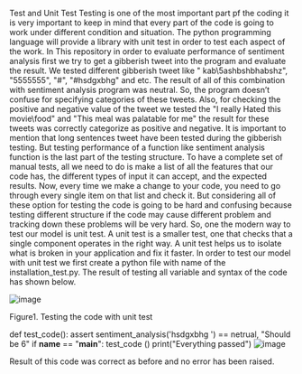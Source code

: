 Test and Unit Test
Testing is one of the most important part pf the coding it is very important to keep in mind that every part of the code is going to work under different condition and situation. The python programming language will provide a library with unit test in order to test each aspect of the work. In This repository in order to evaluate performance of sentiment analysis first we try to get a gibberish tweet into the program and evaluate the result. We tested different gibberish tweet like " kab\5ashbshbhabshz", "5555555", "#", "#hsdgxbhg" and etc. The result of all of this combination with sentiment analysis program was neutral. So, the program doesn’t confuse for specifying categories of these tweets. Also, for checking the positive and negative value of the tweet we tested the "I really Hated this movie\food" and "This meal was palatable for me" the result for these tweets was correctly categorize as positive and negative. It is important to mention that long sentences tweet have been tested during the gibberish testing.
But testing performance of a function like sentiment analysis function is the last part of the testing structure. To have a complete set of manual tests, all we need to do is make a list of all the features that our code has, the different types of input it can accept, and the expected results. Now, every time we make a change to your code, you need to go through every single item on that list and check it.
But considering all of these option for testing the code is going to be hard and confusing because testing different structure if the code may cause different problem and tracking down these problems will be very hard. So, one the modern way to test our model is unit test.
A unit test is a smaller test, one that checks that a single component operates in the right way. A unit test helps us to isolate what is broken in your application and fix it faster. In order to test our model with unit test we first create a python file with name of the installation_test.py. The result of testing all variable and syntax of the code has shown below.




![image](https://user-images.githubusercontent.com/85686755/141327215-c8e1be65-c773-4ba9-977c-312460203e53.png)

 
Figure1. Testing the code with unit test

def test_code():
    assert sentiment_analysis('hsdgxbhg ') == netrual, "Should be 6"
if __name__ == "__main__":
    test_code ()
    print("Everything passed")
![image](https://user-images.githubusercontent.com/85686755/141327293-9f3c8afe-f372-4370-89e3-ecd38a49e6a0.png)


Result of this code was correct as before and no error has been raised.



